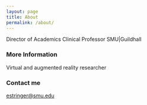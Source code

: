 ```yaml
---
layout: page
title: About
permalink: /about/
---
```


Director of Academics
Clinical Professor
SMU|Guildhall

### More Information

Virtual and augmented reality researcher

### Contact me

[estringer@smu.edu](mailto:estringer@smu.edu)
